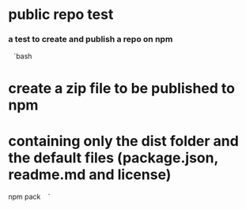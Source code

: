 # public repo test

### a test to create and publish a repo on npm 




 ` ` `bash
 # create a zip file to be published to npm
 # containing only the dist folder and the default files (package.json, readme.md and license)
 npm pack
` ` `


